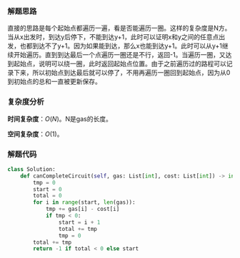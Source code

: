 ### 解题思路
直接的思路是每个起始点都遍历一遍，看是否能遍历一圈。这样的复杂度是N方。当从x出发时，到达y后停下，不能到达y+1，此时可以证明x和y之间的任意点出发，也都到达不了y+1。因为如果能到达，那么x也能到达y+1。此时可以从y+1继续开始遍历。直到到达最后一个点遍历一圈还是不行，返回-1。当遍历一圈，又达到起始点，说明可以绕一圈，此时返回起始点位置。由于之前遍历过的路程可以记录下来，所以初始点到达最后就可以停了，不用再遍历一圈回到起始点，因为从0到初始点的总和一直被更新保存。

### 复杂度分析
**时间复杂度**：$O(N)$。N是gas的长度。

**空间复杂度**：$O(1)$。
### 解题代码
```python
class Solution:
    def canCompleteCircuit(self, gas: List[int], cost: List[int]) -> int:
        tmp = 0
        start = 0
        total = 0 
        for i in range(start, len(gas)):
            tmp += gas[i] - cost[i]
            if tmp < 0:
                start = i + 1
                total += tmp
                tmp = 0
        total += tmp
        return -1 if total < 0 else start
```